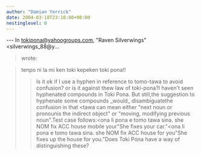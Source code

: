 ```yaml
---
author: "Damian Yerrick"
date: 2004-03-18T23:18:00+00:00
nestinglevel: 0
---
```

\---
 In [tokipona@yahoogroups.com](mailto://tokipona@yahoogroups.com), "Raven Silverwings"<silverwings\_88@y...
> wrote:

> tenpo ni la mi ken toki kepeken toki pona!!
>> Is it ok if I use a hyphen in reference to tomo-tawa to avoid
> confusion? or is it against thew law of toki-pona?I haven't seen hyphenated compounds in Toki Pona. But still,the suggestion to hyphenate some compounds \_would\_ disambiguatethe confusion in that <tawa
> can mean either "next noun or pronounis the indirect object" or "moving, modifying previous noun".Test case follows:<ona li pona e tomo tawa sina.
> she NOM fix ACC house mobile your"She fixes your car."<ona li pona e tomo tawa sina.
> she NOM fix ACC house for you"She fixes up the house for you."Does Toki Pona have a way of distinguishing these?